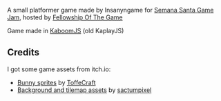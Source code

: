 A small platformer game made by Insanyngame for [Semana Santa Game Jam](https://itch.io/jam/game-jam-semanasanta-2025), hosted by [Fellowship Of The Game](https://fog-icmc.itch.io/)

Game made in [KaboomJS](https://kaboomjs.com) (old KaplayJS)

## Credits
I got some game assets from itch.io:

- [Bunny sprites](https://toffeecraft.itch.io/bunny-pixel-animations-mega-pack) by [ToffeCraft](https://toffeecraft.itch.io/)
- [Background and tilemap assets](sanctumpixel.itch.io/forest-lite-pixel-art-tileset) by [sactumpixel](hhttps://sanctumpixel.itch.io/)
